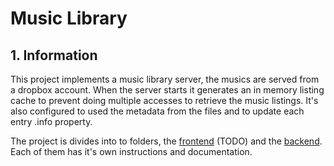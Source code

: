 # Music Library

## 1. Information

  This project implements a music library server, the musics are served from a dropbox account.
  When the server starts it generates an in memory listing cache to prevent doing multiple accesses to retrieve the music listings. It's also configured to used the metadata from the files and to update each entry .info property.

  The project is divides into to folders, the [frontend](frontend/README.md) (TODO) and the [backend](backend/README.md). Each of them has  it's own instructions and documentation.
